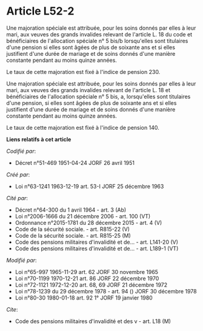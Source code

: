 # Article L52-2

Une majoration spéciale est attribuée, pour les soins donnés par elles à leur mari, aux veuves des grands invalides relevant
de l'article L. 18 du code et bénéficiaires de l'allocation spéciale n° 5 bis/b lorsqu'elles sont titulaires d'une pension si
elles sont âgées de plus de soixante ans et si elles justifient d'une durée de mariage et de soins donnés d'une manière
constante pendant au moins quinze années.

Le taux de cette majoration est fixé à l'indice de pension 230.

Une majoration spéciale est attribuée, pour les soins donnés par elles à leur mari, aux veuves des grands invalides relevant
de l'article L. 18 et bénéficiaires de l'allocation spéciale n° 5 bis, a, lorsqu'elles sont titulaires d'une pension, si
elles sont âgées de plus de soixante ans et si elles justifient d'une durée de mariage et de soins donnés d'une manière
constante pendant au moins quinze années.

Le taux de cette majoration est fixé à l'indice de pension 140.

**Liens relatifs à cet article**

_Codifié par_:

  - Décret n°51-469 1951-04-24 JORF 26 avril 1951

_Créé par_:

  - Loi n°63-1241 1963-12-19 art. 53-I JORF 25 décembre 1963

_Cité par_:

  - Décret n°64-300 du 1 avril 1964 - art. 3 (Ab)
  - Loi n°2006-1666 du 21 décembre 2006 - art. 100 (VT)
  - Ordonnance n°2015-1781 du 28 décembre 2015 - art. 4 (V)
  - Code de la sécurité sociale. - art. R815-22 (V)
  - Code de la sécurité sociale. - art. R815-25 (M)
  - Code des pensions militaires d'invalidité et de... - art. L141-20 (V)
  - Code des pensions militaires d'invalidité et de... - art. L189-1 (VT)

_Modifié par_:

  - Loi n°65-997 1965-11-29 art. 62 JORF 30 novembre 1965
  - Loi n°70-1199 1970-12-21 art. 86 JORF 22 décembre 1970
  - Loi n°72-1121 1972-12-20 art. 68, 69 JORF 21 décembre 1972
  - Loi n°78-1239 du 29 décembre 1978 - art. 94 () JORF 30 décembre 1978
  - Loi n°80-30 1980-01-18 art. 92 1° JORF 19 janvier 1980

_Cite_:

  - Code des pensions militaires d'invalidité et des v - art. L18 (M)
